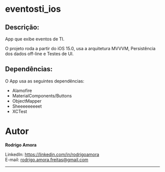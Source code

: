 # eventosti_ios
Descrição:
----------
App que exibe eventos de TI.

O projeto roda a partir do iOS 15.0, usa a arquitetura MVVVM, Persistência dos dados off-line e Testes de UI.

Dependências:
-------------
O App usa as seguintes dependências:

* Alamofire
* MaterialComponents/Buttons
* ObjectMapper
* Sheeeeeeeeet
* XCTest

# Autor
<b>Rodrigo Amora</b>

LinkedIn: https://linkedin.com/in/rodrigoamora <br>
E-mail: rodrigo.amora.freitas@gmail.com

<hr>
